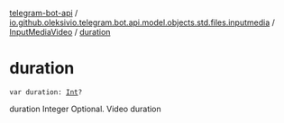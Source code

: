 [telegram-bot-api](../../index.md) / [io.github.oleksivio.telegram.bot.api.model.objects.std.files.inputmedia](../index.md) / [InputMediaVideo](index.md) / [duration](./duration.md)

# duration

`var duration: `[`Int`](https://kotlinlang.org/api/latest/jvm/stdlib/kotlin/-int/index.html)`?`

duration Integer Optional. Video duration

